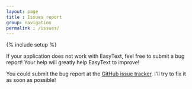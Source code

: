 ```yaml
---
layout: page
title : Issues report
group: navigation
permalink : /issues/
---
```

{% include setup %}

If your application does not work with EasyText, feel free to submit a bug 
report! Your help will greatly help EasyText to improve!


You could submit the bug report at the 
[GitHub issue tracker](https://github.com/easyHelper/EasyText/issues). I'll try 
to fix it as soon as possible!